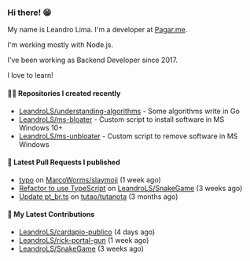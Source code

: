 ### Hi there! 😁 

My name is Leandro Lima. I'm a developer at [Pagar.me](https://pagar.me/).  

I'm working mostly with Node.js. 

I've been working as Backend Developer since 2017. 

I love to learn!  

#### 👨‍💻 Repositories I created recently
- [LeandroLS/understanding-algorithms](https://github.com/LeandroLS/understanding-algorithms) - Some algorithms write in Go
- [LeandroLS/ms-bloater](https://github.com/LeandroLS/ms-bloater) - Custom script to install software in MS Windows 10&#43;
- [LeandroLS/ms-unbloater](https://github.com/LeandroLS/ms-unbloater) - Custom script to remove software in MS Windows

#### 🔨 Latest Pull Requests I published

- [typo](https://github.com/MarcoWorms/slaymoji/pull/2) on [MarcoWorms/slaymoji](https://github.com/MarcoWorms/slaymoji) (1 week ago)
- [Refactor to use TypeScript](https://github.com/LeandroLS/SnakeGame/pull/2) on [LeandroLS/SnakeGame](https://github.com/LeandroLS/SnakeGame) (3 weeks ago)
- [Update pt_br.ts](https://github.com/tutao/tutanota/pull/4040) on [tutao/tutanota](https://github.com/tutao/tutanota) (3 months ago)

#### :construction_worker: My Latest Contributions

- [LeandroLS/cardapio-publico](https://github.com/LeandroLS/cardapio-publico) (4 days ago)
- [LeandroLS/rick-portal-gun](https://github.com/LeandroLS/rick-portal-gun) (1 week ago)
- [LeandroLS/SnakeGame](https://github.com/LeandroLS/SnakeGame) (3 weeks ago)
